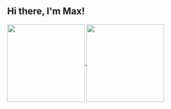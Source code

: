 ## Hi there, I'm Max!

<!--
**cynex0/cynex0** is a ✨ _special_ ✨ repository because its `README.md` (this file) appears on your GitHub profile.

Here are some ideas to get you started:

- 🔭 I’m currently working on ...
- 🌱 I’m currently learning ...
- 👯 I’m looking to collaborate on ...
- 🤔 I’m looking for help with ...
- 💬 Ask me about ...
- 📫 How to reach me: ...
- 😄 Pronouns: ...
- ⚡ Fun fact: ...
-->


<a href="https://github.com/cynex0?tab=repositories#gh-dark-mode-only">
  <img height=180 align="center" src="https://github-readme-stats-eight-red-18.vercel.app/api?username=cynex0&custom_title=My%20Stats&hide=stars&rank_icon=percentile&theme=great-gatsby&bg_color=00000000&border_color=ffa726#gh-dark-mode-only">
</a>

<a href="https://github.com/cynex0?tab=repositories#gh-dark-mode-only">
  <img height=180 align="center" src="https://github-readme-stats-eight-red-18.vercel.app/api/top-langs?username=cynex0&layout=compact&theme=great-gatsby&bg_color=00000000&border_color=ffa726#gh-dark-mode-only)](https://github.com/cynex0?tab=repositories#gh-dark-mode-only">
</a>

